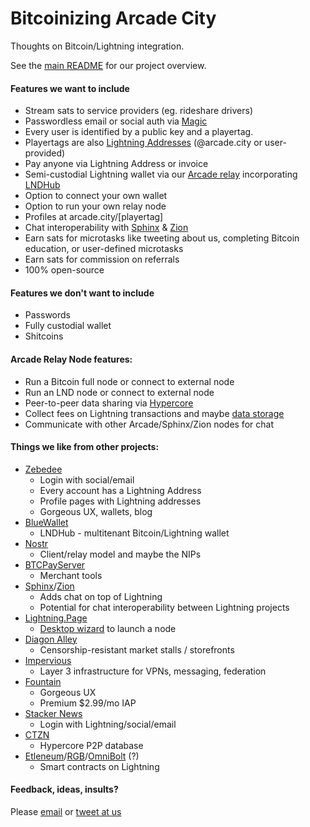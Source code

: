 # Bitcoinizing Arcade City

Thoughts on Bitcoin/Lightning integration.

See the [main README](https://github.com/ArcadeCity/arcade/blob/main/README.md) for our project overview.

#### Features we want to include

- Stream sats to service providers (eg. rideshare drivers)
- Passwordless email or social auth via [Magic](https://magic.link/)
- Every user is identified by a public key and a playertag.
- Playertags are also [Lightning Addresses](https://lightningaddress.com/) (@arcade.city or user-provided)
- Pay anyone via Lightning Address or invoice
- Semi-custodial Lightning wallet via our [Arcade relay](https://github.com/ArcadeCity/arcade/tree/main/packages/relay) incorporating [LNDHub](https://bluewallet.io/lndhub/)
- Option to connect your own wallet
- Option to run your own relay node
- Profiles at arcade.city/[playertag]
- Chat interoperability with [Sphinx](https://sphinx.chat/) & [Zion](https://getzion.com/)
- Earn sats for microtasks like tweeting about us, completing Bitcoin education, or user-defined microtasks
- Earn sats for commission on referrals
- 100% open-source

#### Features we don't want to include

- Passwords
- Fully custodial wallet
- Shitcoins

#### Arcade Relay Node features:

- Run a Bitcoin full node or connect to external node
- Run an LND node or connect to external node
- Peer-to-peer data sharing via [Hypercore](https://hypercore-protocol.org/)
- Collect fees on Lightning transactions and maybe [data storage](https://fiatjaf.com/5b2a2772.html)
- Communicate with other Arcade/Sphinx/Zion nodes for chat

#### Things we like from other projects:

- [Zebedee](https://zebedee.io/)
  - Login with social/email
  - Every account has a Lightning Address
  - Profile pages with Lightning addresses
  - Gorgeous UX, wallets, blog
- [BlueWallet](https://bluewallet.io/)
  - LNDHub - multitenant Bitcoin/Lightning wallet
- [Nostr](https://github.com/fiatjaf/nostr)
  - Client/relay model and maybe the NIPs
- [BTCPayServer](https://btcpayserver.org/)
  - Merchant tools
- [Sphinx](https://sphinx.chat/)/[Zion](https://getzion.com/)
  - Adds chat on top of Lightning
  - Potential for chat interoperability between Lightning projects
- [Lightning.Page](https://lightning.page/)
  - [Desktop wizard](https://github.com/shocknet/Wizard) to launch a node
- [Diagon Alley](https://www.youtube.com/watch?v=GeaFTblOmNA)
  - Censorship-resistant market stalls / storefronts
- [Impervious](https://www.impervious.ai/)
  - Layer 3 infrastructure for VPNs, messaging, federation
- [Fountain](https://www.fountain.fm/)
  - Gorgeous UX
  - Premium $2.99/mo IAP
- [Stacker News](https://stacker.news/)
  - Login with Lightning/social/email
- [CTZN](https://github.com/bluelinklabs/ctzn)
  - Hypercore P2P database
- [Etleneum](https://etleneum.com/)/[RGB](https://www.rgbfaq.com/)/[OmniBolt](https://omnilab.online/omnibolt/) (?)
  - Smart contracts on Lightning

#### Feedback, ideas, insults?

Please [email](mailto:cityhall@arcade.city) or [tweet at us](https://twitter.com/ArcadeCityHall)
